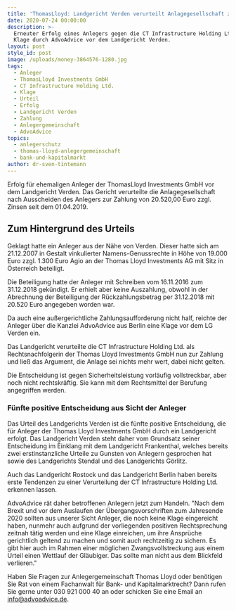 ```yaml
---
title: 'ThomasLloyd: Landgericht Verden verurteilt Anlagegesellschaft zur Zahlung'
date: 2020-07-24 00:00:00
description: >-
  Erneuter Erfolg eines Anlegers gegen die CT Infrastructure Holding Ltd. nach
  Klage durch AdvoAdvice vor dem Landgericht Verden.
layout: post
style_id: post
image: /uploads/money-3864576-1280.jpg
tags:
  - Anleger
  - ThomasLloyd Investments GmbH
  - CT Infrastructure Holding Ltd.
  - Klage
  - Urteil
  - Erfolg
  - Landgericht Verden
  - Zahlung
  - Anlegergemeinschaft
  - AdvoAdvice
topics:
  - anlegerschutz
  - thomas-lloyd-anlegergemeinschaft
  - bank-und-kapitalmarkt
author: dr-sven-tintemann
---
```


Erfolg für ehemaligen Anleger der ThomasLloyd Investments GmbH vor dem Landgericht Verden. Das Gericht verurteilte die Anlagegesellschaft nach Ausscheiden des Anlegers zur Zahlung von 20.520,00 Euro zzgl. Zinsen seit dem 01.04.2019.&nbsp;

## Zum Hintergrund des Urteils

Geklagt hatte ein Anleger aus der Nähe von Verden. Dieser hatte sich am 21.12.2007 in Gestalt vinkulierter Namens-Genussrechte in Höhe von 19.000 Euro zzgl. 1.300 Euro Agio an der Thomas Lloyd Investments AG mit Sitz in Österreich beteiligt.&nbsp;

Die Beteiligung hatte der Anleger mit Schreiben vom 16.11.2016 zum 31.12.2018 gekündigt. Er erhielt aber keine Auszahlung, obwohl in der Abrechnung der Beteiligung der Rückzahlungsbetrag per 31.12.2018 mit 20.520 Euro angegeben worden war.&nbsp;

Da auch eine au&szlig;ergerichtliche Zahlungsaufforderung nicht half, reichte der Anleger über die Kanzlei AdvoAdvice aus Berlin eine Klage vor dem LG Verden ein.&nbsp;

Das Landgericht verurteilte die CT Infrastructure Holding Ltd. als Rechtsnachfolgerin der Thomas Lloyd Investments GmbH nun zur Zahlung und lie&szlig; das Argument, die Anlage sei nichts mehr wert, dabei nicht gelten.&nbsp;

Die Entscheidung ist gegen Sicherheitsleistung vorläufig vollstreckbar, aber noch nicht rechtskräftig. Sie kann mit dem Rechtsmittel der Berufung angegriffen werden.&nbsp;

### Fünfte positive Entscheidung aus Sicht der Anleger

Das Urteil des Landgerichts Verden ist die fünfte positive Entscheidung, die für Anleger der Thomas Lloyd Investments GmbH durch ein Landgericht erfolgt. Das Landgericht Verden steht daher vom Grundsatz seiner Entscheidung im Einklang mit dem Landgericht Frankenthal, welches bereits zwei erstinstanzliche Urteile zu Gunsten von Anlegern gesprochen hat sowie des Landgerichts Stendal und des Landgerichts Görlitz.

Auch das Landgericht Rostock und das Landgericht Berlin haben bereits erste Tendenzen zu einer Verurteilung der CT Infrastructure Holding Ltd. erkennen lassen.&nbsp;

AdvoAdvice rät daher betroffenen Anlegern jetzt zum Handeln. "Nach dem Brexit und vor dem Auslaufen der Übergangsvorschriften zum Jahresende 2020 sollten aus unserer Sicht Anleger, die noch keine Klage eingereicht haben, nunmehr auch aufgrund der vorliegenden positiven Rechtsprechung zeitnah tätig werden und eine Klage einreichen, um ihre Ansprüche gerichtlich geltend zu machen und somit auch rechtzeitig zu sichern. Es gibt hier auch im Rahmen einer möglichen Zwangsvollstreckung aus einem Urteil einen Wettlauf der Gläubiger. Das sollte man nicht aus dem Blickfeld verlieren."

Haben Sie Fragen zur Anlegergemeinschaft Thomas Lloyd oder benötigen Sie Rat von einem Fachanwalt für Bank- und Kapitalmarktrecht? Dann rufen Sie gerne unter 030 921 000 40 an oder schicken Sie eine Email an info@advoadvice.de.&nbsp;